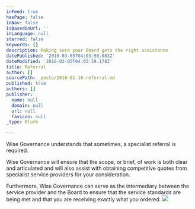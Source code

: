 ```yaml
---
inFeed: true
hasPage: false
inNav: false
isBasedOnUrl: ''
inLanguage: null
starred: false
keywords: []
description: Making sure your Board gets the right assistance
datePublished: '2016-03-05T04:03:50.083Z'
dateModified: '2016-03-05T04:03:39.178Z'
title: Referral
author: []
sourcePath: _posts/2016-01-10-referral.md
published: true
authors: []
publisher:
  name: null
  domain: null
  url: null
  favicon: null
_type: Blurb

---
```

Wise Governance understands that sometimes, a specialist referral is
required. 

Wise Governance will ensure that the scope, or brief, of work is both clear
and articulated and will also assist with obtaining competitive quotes from
specialist service providers for your consideration. 

Furthermore, Wise Governance can serve as the intermediary between the
service provider and the Board to ensure that the service standards are being
met and that you are receiving exactly what you ordered.
![](https://s3-us-west-2.amazonaws.com/the-grid-img/p/2efe03c51b1859a0c9a2e18bf5b8f66943d96a1b.png)
